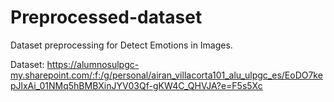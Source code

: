 # Preprocessed-dataset
Dataset preprocessing for Detect Emotions in Images.

Dataset: https://alumnosulpgc-my.sharepoint.com/:f:/g/personal/airan_villacorta101_alu_ulpgc_es/EoDO7kepJlxAi_01NMq5hBMBXinJYV03Qf-gKW4C_QHVJA?e=F5s5Xc
